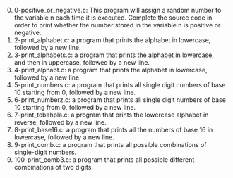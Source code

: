 0. 0-positive_or_negative.c: This program will assign a random number to the variable n each time it is executed. Complete the source code in order to print whether the number stored in the variable n is positive or negative.
2. 2-print_alphabet.c: a program that prints the alphabet in lowercase, followed by a new line.
3. 3-print_alphabets.c: a program that prints the alphabet in lowercase, and then in uppercase, followed by a new line.
4. 4-print_alphabt.c: a program that prints the alphabet in lowercase, followed by a new line.
5. 5-print_numbers.c: a program that prints all single digit numbers of base 10 starting from 0, followed by a new line.
6. 6-print_numberz.c: a program that prints all single digit numbers of base 10 starting from 0, followed by a new line.
7. 7-print_tebahpla.c: a program that prints the lowercase alphabet in reverse, followed by a new line.
8. 8-print_base16.c: a program that prints all the numbers of base 16 in lowercase, followed by a new line.
9. 9-print_comb.c:  a program that prints all possible combinations of single-digit numbers.
10. 100-print_comb3.c: a program that prints all possible different combinations of two digits.
